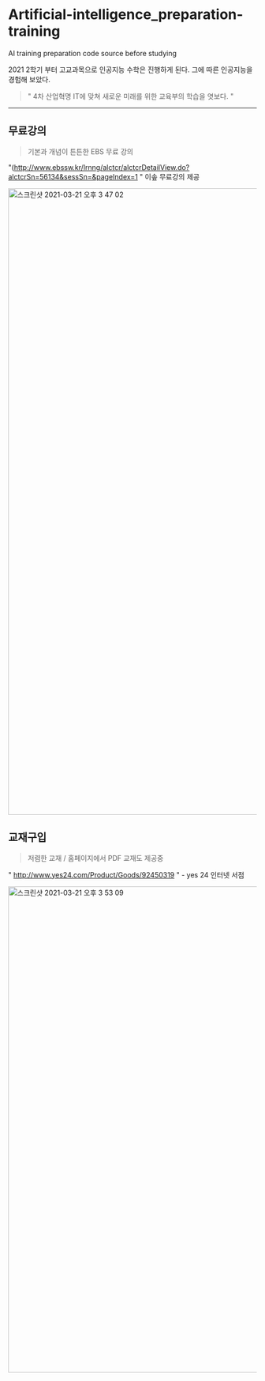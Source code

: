 # Artificial-intelligence_preparation-training
AI training preparation code source before studying

2021 2학기 부터 고교과목으로 인공지능 수학은 진행하게 된다. 그에 따른 인공지능을 경험해 보았다. 

> " 4차 산업혁명 IT에 맞쳐 새로운 미래를 위한 교육부의 학습을 엿보다. "

---

## 무료강의 
> 기본과 개념이 튼튼한 EBS 무료 강의

 "(http://www.ebssw.kr/lrnng/alctcr/alctcrDetailView.do?alctcrSn=56134&sessSn=&pageIndex=1 " 이솦 무료강의 제공
 
<img width="1268" alt="스크린샷 2021-03-21 오후 3 47 02" src="https://user-images.githubusercontent.com/77039803/111896460-18f17100-8a5d-11eb-9706-bbb6604af3b4.png">

## 교재구입 
> 저렴한 교재 / 홈페이지에서 PDF 교재도 제공중 

 " <http://www.yes24.com/Product/Goods/92450319> "  - yes 24 인터넷 서점 
 
 
<img width="984" alt="스크린샷 2021-03-21 오후 3 53 09" src="https://user-images.githubusercontent.com/77039803/111896528-9f0db780-8a5d-11eb-8bab-e99d13bdc2ef.png">
